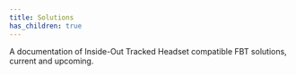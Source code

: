```yaml
---
title: Solutions
has_children: true
---
```


A documentation of Inside-Out Tracked Headset compatible FBT solutions, current and upcoming.
